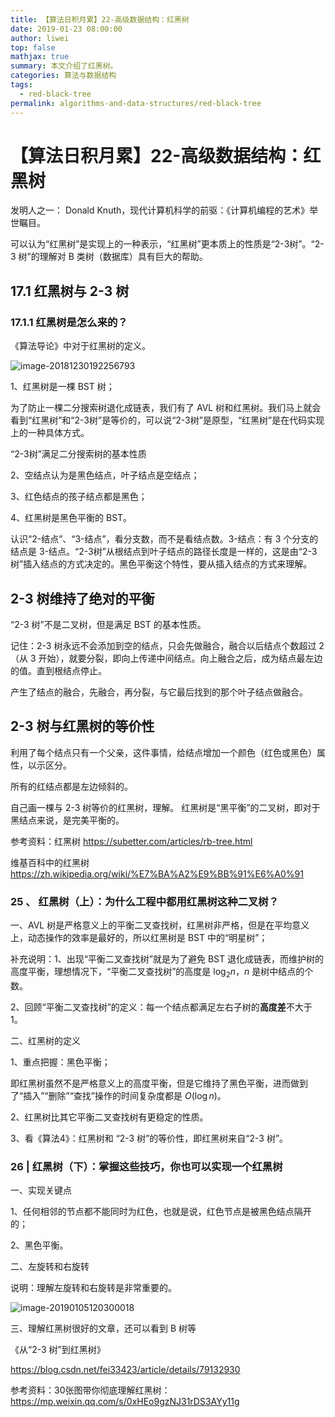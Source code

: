 ```yaml
---
title: 【算法日积月累】22-高级数据结构：红黑树
date: 2019-01-23 08:00:00
author: liwei
top: false
mathjax: true
summary: 本文介绍了红黑树。
categories: 算法与数据结构
tags:
  - red-black-tree
permalink: algorithms-and-data-structures/red-black-tree
---
```



# 【算法日积月累】22-高级数据结构：红黑树

发明人之一： Donald Knuth，现代计算机科学的前驱：《计算机编程的艺术》举世瞩目。

可以认为“红黑树”是实现上的一种表示，“红黑树”更本质上的性质是“2-3树”。“2-3 树”的理解对 B 类树（数据库）具有巨大的帮助。

## 17.1 红黑树与 2-3 树

### 17.1.1 红黑树是怎么来的？

《算法导论》中对于红黑树的定义。

![image-20181230192256793](https://ws4.sinaimg.cn/large/006tNbRwly1fyozrloiwlj31c40a8qam.jpg)

1、红黑树是一棵 BST 树；

为了防止一棵二分搜索树退化成链表，我们有了 AVL 树和红黑树。我们马上就会看到“红黑树”和“2-3树”是等价的，可以说“2-3树”是原型，“红黑树”是在代码实现上的一种具体方式。

“2-3树”满足二分搜索树的基本性质

2、空结点认为是黑色结点，叶子结点是空结点；

3、红色结点的孩子结点都是黑色；

4、红黑树是黑色平衡的 BST。

认识“2-结点”、“3-结点”，看分支数，而不是看结点数。3-结点：有 3 个分支的结点是 3-结点。“2-3树”从根结点到叶子结点的路径长度是一样的，这是由“2-3树”插入结点的方式决定的。黑色平衡这个特性，要从插入结点的方式来理解。

## 2-3 树维持了绝对的平衡

“2-3 树”不是二叉树，但是满足 BST 的基本性质。

记住：2-3 树永远不会添加到空的结点，只会先做融合，融合以后结点个数超过 2 （从 3 开始），就要分裂，即向上传递中间结点。向上融合之后，成为结点最左边的值。直到根结点停止。

产生了结点的融合，先融合，再分裂，与它最后找到的那个叶子结点做融合。
## 2-3 树与红黑树的等价性

利用了每个结点只有一个父亲，这件事情，给结点增加一个颜色（红色或黑色）属性，以示区分。

所有的红结点都是左边倾斜的。

自己画一棵与 2-3 树等价的红黑树，理解。
红黑树是“黑平衡”的二叉树，即对于黑结点来说，是完美平衡的。

参考资料：红黑树
https://subetter.com/articles/rb-tree.html

维基百科中的红黑树
https://zh.wikipedia.org/wiki/%E7%BA%A2%E9%BB%91%E6%A0%91



### 25 、 红黑树（上）：为什么工程中都用红黑树这种二叉树？

一、AVL 树是严格意义上的平衡二叉查找树，红黑树非严格，但是在平均意义上，动态操作的效率是最好的，所以红黑树是 BST 中的“明星树”；

补充说明：1、出现“平衡二叉查找树”就是为了避免 BST 退化成链表，而维护树的高度平衡，理想情况下，“平衡二叉查找树”的高度是 $\log_2n$，$n$ 是树中结点的个数。

2、回顾“平衡二叉查找树”的定义：每一个结点都满足左右子树的**高度差**不大于 $1$。

二、红黑树的定义

1、重点把握：黑色平衡；

即红黑树虽然不是严格意义上的高度平衡，但是它维持了黑色平衡，进而做到了“插入”“删除”“查找”操作的时间复杂度都是 $O(\log n)$。

2、红黑树比其它平衡二叉查找树有更稳定的性质。

3、看《算法4》：红黑树和 “2-3 树”的等价性，即红黑树来自“2-3 树”。

### 26 | 红黑树（下）：掌握这些技巧，你也可以实现一个红黑树



一、实现关键点

1、任何相邻的节点都不能同时为红色，也就是说，红色节点是被黑色结点隔开的；

2、黑色平衡。

二、左旋转和右旋转

说明：理解左旋转和右旋转是非常重要的。

![image-20190105120300018](https://ws1.sinaimg.cn/large/006tNc79ly1fyvkrqh7imj31400ouafl.jpg)

三、理解红黑树很好的文章，还可以看到 B 树等

《从“2-3 树”到红黑树》

https://blog.csdn.net/fei33423/article/details/79132930



参考资料：30张图带你彻底理解红黑树：https://mp.weixin.qq.com/s/0xHEo9gzNJ31rDS3AYy11g